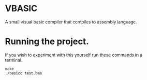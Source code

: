 # VBASIC
A small visual basic compiler that compiles to assembly language.

# Running the project.
If you wish to experiment with this yourself run these commands in a terminal.

```
make
./basicc test.bas
```
